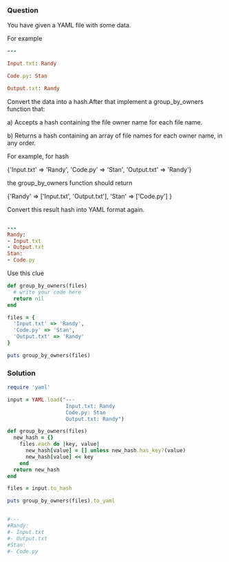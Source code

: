 ### Question

You have given a YAML file with some data.

For example
```ruby
---

Input.txt: Randy

Code.py: Stan

Output.txt: Randy

```
Convert the data into a hash.After that 
implement a group_by_owners function that:

a) Accepts a hash containing the file owner name for each file name.

b) Returns a hash containing an array of file names for each owner name, in any order.


For example, for hash 

{'Input.txt' => 'Randy', 'Code.py' => 'Stan', 'Output.txt' => 'Randy'} 


the group_by_owners function should return 

{'Randy' => ['Input.txt', 'Output.txt'], 'Stan' => ['Code.py'] }

Convert this result hash into YAML format again.

```ruby

---
Randy:
- Input.txt
- Output.txt
Stan:
- Code.py

````
Use this clue

```ruby
def group_by_owners(files)
  # write your code here
  return nil
end

files = {
  'Input.txt' => 'Randy',
  'Code.py' => 'Stan',
  'Output.txt' => 'Randy'
}

puts group_by_owners(files)
```


### Solution

```ruby
require 'yaml'

input = YAML.load("---
                   Input.txt: Randy
                   Code.py: Stan
                   Output.txt: Randy") 

def group_by_owners(files)
  new_hash = {}
    files.each do |key, value|
      new_hash[value] = [] unless new_hash.has_key?(value)
      new_hash[value] << key
    end 
  return new_hash
end

files = input.to_hash

puts group_by_owners(files).to_yaml


#---
#Randy:
#- Input.txt
#- Output.txt
#Stan:
#- Code.py

```

